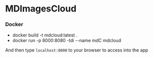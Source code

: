 # MDImagesCloud

### Docker
* docker build -t mdcloud:latest .
* docker run -p 8000:8080 -tdi --name mdC mdcloud

And then type `localhost:8000` to your browser to access into the app 